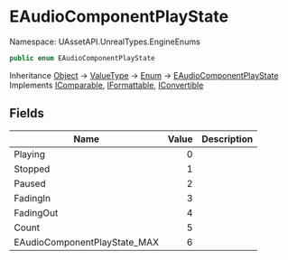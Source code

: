 # EAudioComponentPlayState

Namespace: UAssetAPI.UnrealTypes.EngineEnums

```csharp
public enum EAudioComponentPlayState
```

Inheritance [Object](https://docs.microsoft.com/en-us/dotnet/api/system.object) → [ValueType](https://docs.microsoft.com/en-us/dotnet/api/system.valuetype) → [Enum](https://docs.microsoft.com/en-us/dotnet/api/system.enum) → [EAudioComponentPlayState](./uassetapi.unrealtypes.engineenums.eaudiocomponentplaystate.md)<br>
Implements [IComparable](https://docs.microsoft.com/en-us/dotnet/api/system.icomparable), [IFormattable](https://docs.microsoft.com/en-us/dotnet/api/system.iformattable), [IConvertible](https://docs.microsoft.com/en-us/dotnet/api/system.iconvertible)

## Fields

| Name | Value | Description |
| --- | --: | --- |
| Playing | 0 |  |
| Stopped | 1 |  |
| Paused | 2 |  |
| FadingIn | 3 |  |
| FadingOut | 4 |  |
| Count | 5 |  |
| EAudioComponentPlayState_MAX | 6 |  |
